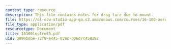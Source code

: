 ```yaml
---
content_type: resource
description: This file contains notes for drag tare due to mount.
file: https://ol-ocw-studio-app-qa.s3.amazonaws.com/courses/16-100-aerodynamics-fall-2005/3099b8be72f8e445038cb06d7c458192_16100lectre35.pdf
file_type: application/pdf
resourcetype: Document
title: 16100lectre35.pdf
uid: 3099b8be-72f8-e445-038c-b06d7c458192
---
```

